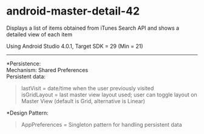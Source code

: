 # android-master-detail-42
Displays a list of items obtained from iTunes Search API and shows a detailed view of each item

Using Android Studio 4.0.1, Target SDK = 29 (Min = 21)

---

*Persistence:</br>
Mechanism: Shared Preferences</br>
Persistent data:
> lastVisit = date/time when the user previously visited</br> 
> isGridLayout = last master view layout used; user can toggle layout on Master View (default is Grid, alternative is Linear)</br>

*Design Pattern:</br>
> AppPreferences = Singleton pattern for handling persistent data
